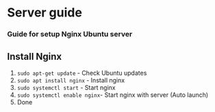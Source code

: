 # Server guide
### Guide for setup Nginx Ubuntu server

## Install Nginx

1. ``` sudo apt-get update ``` - Check Ubuntu updates
2. ``` sudo apt install nginx ``` - Install nginx
3. ``` sudo systemctl start ``` - Start nginx
4. ``` sudo systemctl enable nginx ```- Start nginx with server (Auto launch)
5. Done 
